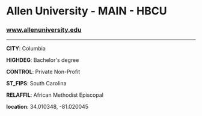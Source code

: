 # Allen University - MAIN - HBCU
### www.allenuniversity.edu
---
**CITY**: Columbia

**HIGHDEG**: Bachelor's degree

**CONTROL**: Private Non-Profit

**ST_FIPS**: South Carolina

**RELAFFIL**: African Methodist Episcopal

**location**: 34.010348, -81.020045
